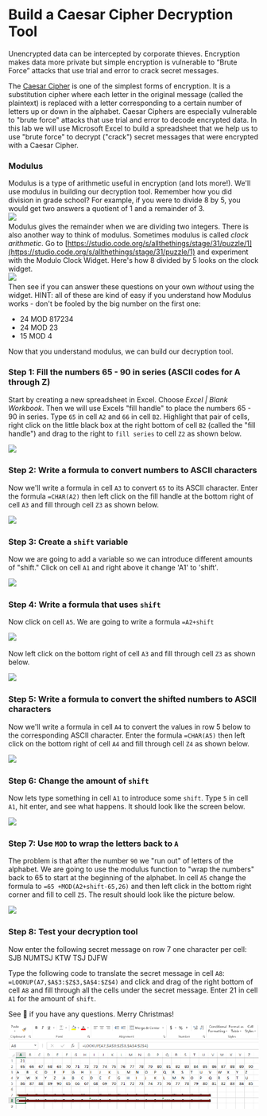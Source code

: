 # Build a Caesar Cipher Decryption Tool
Unencrypted data can be intercepted by corporate thieves. Encryption makes data more private but simple encryption is vulnerable to “Brute Force” attacks that use trial and error to crack secret messages.

The [Caesar Cipher](https://learncryptography.com/classical-encryption/caesar-cipher) is one of the simplest forms of encryption. It is a substitution cipher where each letter in the original message (called the plaintext) is replaced with a letter corresponding to a certain number of letters up or down in the alphabet. Caesar Ciphers are especially vulnerable to "brute force" attacks that use trial and error to decode encrypted data. In this lab we will use Microsoft Excel to build a spreadsheet that we help us to use "brute force" to decrypt ("crack") secret messages that were encrypted with a Caesar Cipher.

### Modulus
Modulus is a type of arithmetic useful in encryption (and lots more!). We'll use modulus in building our decryption tool. Remember how you did division in grade school? For example, if you were to divide 8 by 5, you would get two answers a quotient of 1 and a remainder of 3.   
![](modulus1.png)   
Modulus gives the remainder when we are dividing two integers. There is also another way to think of modulus. Sometimes modulus is called *clock arithmetic*. Go to [https://studio.code.org/s/allthethings/stage/31/puzzle/1](https://studio.code.org/s/allthethings/stage/31/puzzle/1) and experiment with the Modulo Clock Widget. Here's how 8 divided by 5 looks on the clock widget.   
![](modulus2.JPG)    
Then see if you can answer these questions on your own *without* using the widget. HINT: all of these are kind of easy if you understand how Modulus works - don't be fooled by the big number on the first one:
* 24 MOD 817234
* 24 MOD 23
* 15 MOD 4   

Now that you understand modulus, we can build our decryption tool.   

### Step 1: Fill the numbers 65 - 90 in series (ASCII codes for A through Z)
Start by creating a new spreadsheet in Excel. Choose *Excel | Blank Workbook*. Then we will use Excels "fill handle" to place the numbers 65 - 90 in series. Type `65` in cell `A2` and `66` in cell `B2`. Highlight that pair of cells, right click on the little black box at the right bottom of cell `B2` (called the "fill handle") and drag to the right to `fill series` to cell `Z2` as shown below.

![](Caesar1.png)

### Step 2: Write a formula to convert numbers to ASCII characters
Now we'll write a formula in cell `A3` to convert `65` to its ASCII character. Enter the formula `=CHAR(A2)` then left click on the fill handle at the bottom right of cell `A3` and fill through cell `Z3` as shown below.   

![](Caesar2.PNG)

### Step 3: Create a `shift` variable
Now we are going to add a variable so we can introduce different amounts of "shift." Click on cell `A1` and right above it change 'A1' to 'shift'.

![](Caesar3.png)

### Step 4: Write a formula that uses `shift`
Now click on cell `A5`. We are going to write a formula `=A2+shift`

![](Caesar4.PNG)

Now left click on the bottom right of cell `A3` and fill through cell `Z3` as shown below.

![](Caesar5.PNG)

### Step 5: Write a formula to convert the shifted numbers to ASCII characters
Now we'll write a formula in cell `A4` to convert the values in row 5 below to the corresponding ASCII character. Enter the formula `=CHAR(A5)` then left click on the bottom right of cell `A4` and fill through cell `Z4` as shown below.

![](Caesar6.PNG)

### Step 6: Change the amount of `shift`
Now lets type something in cell `A1` to introduce some `shift`. Type `5` in cell `A1`, hit enter, and see what happens. It should look like the screen below.

![](Caesar7.PNG)

### Step 7: Use `MOD` to wrap the letters back to `A`
The problem is that after the number `90` we "run out" of letters of the alphabet. We are going to use the modulus function to "wrap the numbers" back to 65 to start at the beginning of the alphabet. In cell `A5` change the formula to `=65 +MOD(A2+shift-65,26)` and then left click in the bottom right corner and fill to cell `Z5`. The result should look like the picture below.

![](Caesar8.PNG)

### Step 8: Test your decryption tool
Now enter the following secret message on row 7 one character per cell: SJB NUMTSJ KTW TSJ DJFW 

Type the following code to translate the secret message in cell `A8`: `=LOOKUP(A7,$A$3:$Z$3,$A$4:$Z$4)` and click and drag of the right bottom of cell `A8` and fill through all the cells under the secret message. Enter 21 in cell `A1` for the amount of `shift`. 

See 🎅 if you have any questions. Merry Christmas!

![](Caesar9.PNG)


